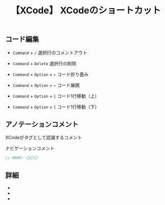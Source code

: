 ﻿---
title: 【XCode】 XCodeのショートカット
tags:
  - XCode
updated_at: ''
id: 3b1f586d-f813-4f8e-aa89-242467580d95
---

## コード編集

- `Command` + `/` 選択行のコメントアウト
- `Command` + `Delete` 選択行の削除


- `Command` + `Option` + `←` コード折り畳み
- `Command` + `Option` + `←` コード展開

- `Command` + `Option` + `[` コード1行移動（上）
- `Command` + `Option` + `[` コード1行移動（下）



## アノテーションコメント
XCodeがタグとして認識するコメント


ナビゲーションコメント
```swift
// MARK: 〇〇〇
```




##

## 詳細

- []()
- []()
- []()

